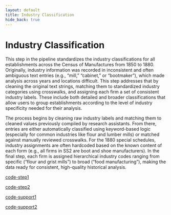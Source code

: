 ```yaml
---
layout: default
title: Industry Classification
hide_back: true
---
```

# Industry Classification

This step in the pipeline standardizes the industry classifications for all establishments across the Census of Manufactures from 1850 to 1880. Originally, industry information was recorded in inconsistent and often ambiguous text entries (e.g., “mill,” “cabinet,” or “bootmaker”), which made analysis across years and locations difficult. This step addresses that by cleaning the original text strings, matching them to standardized industry categories using crosswalks, and assigning each firm a set of consistent industry labels. These include both detailed and broader classifications that allow users to group establishments according to the level of industry specificity needed for their analysis.

The process begins by cleaning raw industry labels and matching them to cleaned values previously compiled by research assistants. From there, entries are either automatically classified using keyword-based logic (especially for common industries like flour and lumber mills) or matched against manually reviewed crosswalks. For the 1880 special schedules, industry assignments are often hardcoded based on the known content of each form (e.g., all firms in SS2 are boot and shoe manufacturers). In the final step, each firm is assigned hierarchical industry codes ranging from specific (“flour and grist mills”) to broad (“food manufacturing”), making the data ready for consistent, high-quality historical analysis.



[code-step1](https://dl.dropboxusercontent.com/scl/fi/uird86x1wyzwitkiswbu9/1_industry_assignment.do?rlkey=xjvg9f5zkapj7p0vblk98b96q&dl=0)

[code-step2](https://dl.dropboxusercontent.com/scl/fi/6or4m4rwzdhfp6u7iei3e/2_add_hand_crosswalk.do?rlkey=124u5v3mkuzniq64p65oyfz2s&dl=0)

[code-support1](https://dl.dropboxusercontent.com/scl/fi/roaacaisowhgxg6xmp5ig/industry_raw_clean.do?rlkey=u4g8kwezsitvv428c57ftwupl&dl=0)

[code-support2](https://dl.dropboxusercontent.com/scl/fi/opjct87bnralezpn19r9n/infer_industry_classification.do?rlkey=z4tjtkj1dvpxql65venrblv0c&dl=0)


